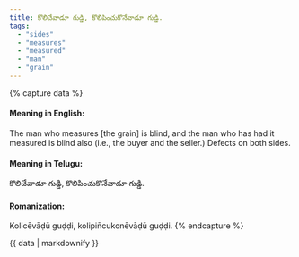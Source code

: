 ```yaml
---
title: కొలిచేవాడూ గుడ్డి, కొలిపించుకొనేవాడూ గుడ్డి.
tags:
  - "sides"
  - "measures"
  - "measured"
  - "man"
  - "grain"
---
```


{% capture data %}
#### Meaning in English:
The man who measures [the grain] is blind, and the man who has had it measured is blind also (i.e., the buyer and the seller.)
Defects on both sides.

#### Meaning in Telugu:
కొలిచేవాడూ గుడ్డి, కొలిపించుకొనేవాడూ గుడ్డి.

#### Romanization:
Kolicēvāḍū guḍḍi, kolipin̄cukonēvāḍū guḍḍi.
{% endcapture %}

{{ data | markdownify }}

